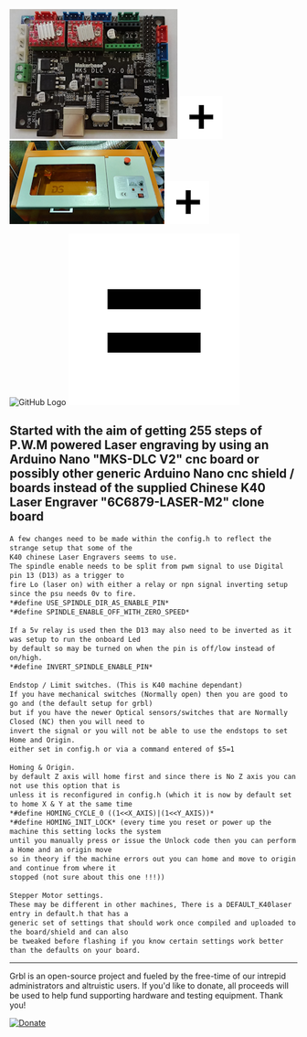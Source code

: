 ![mks_dlc_v2 controller](https://github.com/CBDesignS/grbl/blob/master/doc/mks_dlc_v2.png?raw=true) ![+ logo](https://github.com/CBDesignS/grbl/blob/master/doc/plus.png?raw=true) ![mks_dlc_v2 controller](https://github.com/CBDesignS/grbl/blob/master/doc/k40laser.png?raw=true) ![+ logo](https://github.com/CBDesignS/grbl/blob/master/doc/plus.png?raw=true) 

![GitHub Logo](https://github.com/gnea/gnea-Media/blob/master/Grbl%20Logo/Grbl%20Logo%20250px.png?raw=true) ![+ logo](https://github.com/CBDesignS/grbl/blob/master/doc/eq.png?raw=true) 

## Started with the aim of getting 255 steps of P.W.M powered Laser engraving by using an Arduino Nano "MKS-DLC V2" cnc board or possibly other generic Arduino Nano cnc shield / boards instead of the supplied Chinese K40 Laser Engraver "6C6879-LASER-M2" clone board


```
A few changes need to be made within the config.h to reflect the strange setup that some of the 
K40 chinese Laser Engravers seems to use.
The spindle enable needs to be split from pwm signal to use Digital pin 13 (D13) as a trigger to 
fire Lo (laser on) with either a relay or npn signal inverting setup since the psu needs 0v to fire.
*#define USE_SPINDLE_DIR_AS_ENABLE_PIN*
*#define SPINDLE_ENABLE_OFF_WITH_ZERO_SPEED*

If a 5v relay is used then the D13 may also need to be inverted as it was setup to run the onboard Led 
by default so may be turned on when the pin is off/low instead of on/high. 
*#define INVERT_SPINDLE_ENABLE_PIN*

Endstop / Limit switches. (This is K40 machine dependant) 
If you have mechanical switches (Normally open) then you are good to go and (the default setup for grbl)
but if you have the newer Optical sensors/switches that are Normally Closed (NC) then you will need to 
invert the signal or you will not be able to use the endstops to set Home and Origin. 
either set in config.h or via a command entered of $5=1

Homing & Origin.
by default Z axis will home first and since there is No Z axis you can not use this option that is 
unless it is reconfigured in config.h (which it is now by default set to home X & Y at the same time
*#define HOMING_CYCLE_0 ((1<<X_AXIS)|(1<<Y_AXIS))*
*#define HOMING_INIT_LOCK* (every time you reset or power up the machine this setting locks the system
until you manually press or issue the Unlock code then you can perform a Home and an origin move
so in theory if the machine errors out you can home and move to origin and continue from where it
stopped (not sure about this one !!!))

Stepper Motor settings.
These may be different in other machines, There is a DEFAULT_K40laser entry in default.h that has a 
generic set of settings that should work once compiled and uploaded to the board/shield and can also
be tweaked before flashing if you know certain settings work better than the defaults on your board.

```

-------------
Grbl is an open-source project and fueled by the free-time of our intrepid administrators and altruistic users. If you'd like to donate, all proceeds will be used to help fund supporting hardware and testing equipment. Thank you!

[![Donate](https://www.paypalobjects.com/en_US/i/btn/btn_donate_LG.gif)](https://www.paypal.com/cgi-bin/webscr?cmd=_s-xclick&hosted_button_id=CUGXJHXA36BYW)
